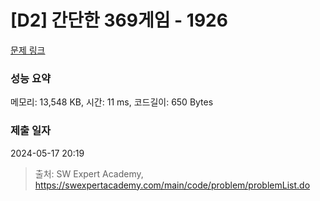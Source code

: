 # [D2] 간단한 369게임 - 1926 

[문제 링크](https://swexpertacademy.com/main/code/problem/problemDetail.do?contestProbId=AV5PTeo6AHUDFAUq) 

### 성능 요약

메모리: 13,548 KB, 시간: 11 ms, 코드길이: 650 Bytes

### 제출 일자

2024-05-17 20:19



> 출처: SW Expert Academy, https://swexpertacademy.com/main/code/problem/problemList.do
